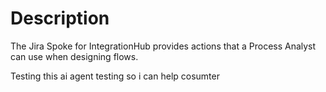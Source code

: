 # Description
The Jira Spoke for IntegrationHub provides actions that a Process Analyst can use when designing flows. 

Testing this ai agent testing so i can help cosumter 
